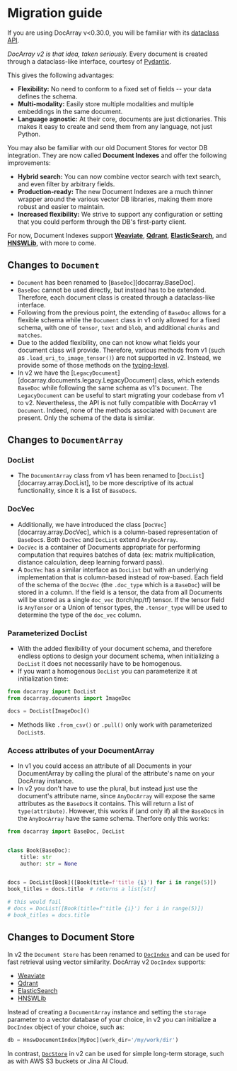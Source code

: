 # Migration guide

If you are using DocArray v<0.30.0, you will be familiar with its [dataclass API](https://docarray.jina.ai/fundamentals/dataclass/).

_DocArray v2 is that idea, taken seriously._ Every document is created through a dataclass-like interface,
courtesy of [Pydantic](https://pydantic-docs.helpmanual.io/usage/models/).

This gives the following advantages:

- **Flexibility:** No need to conform to a fixed set of fields -- your data defines the schema.
- **Multi-modality:** Easily store multiple modalities and multiple embeddings in the same document.
- **Language agnostic:** At their core, documents are just dictionaries. This makes it easy to create and send them from any language, not just Python.

You may also be familiar with our old Document Stores for vector DB integration.
They are now called **Document Indexes** and offer the following improvements:

- **Hybrid search:** You can now combine vector search with text search, and even filter by arbitrary fields.
- **Production-ready:** The new Document Indexes are a much thinner wrapper around the various vector DB libraries, making them more robust and easier to maintain.
- **Increased flexibility:** We strive to support any configuration or setting that you could perform through the DB's first-party client.

For now, Document Indexes support **[Weaviate](https://weaviate.io/)**, **[Qdrant](https://qdrant.tech/)**, **[ElasticSearch](https://www.elastic.co/)**, and **[HNSWLib](https://github.com/nmslib/hnswlib)**, with more to come.

## Changes to `Document`

- `Document` has been renamed to [`BaseDoc`][docarray.BaseDoc].
- `BaseDoc` cannot be used directly, but instead has to be extended. Therefore, each document class is created through a dataclass-like interface.
- Following from the previous point, the extending of `BaseDoc` allows for a flexible schema while the 
`Document` class in v1 only allowed for a fixed schema, with one of `tensor`, `text` and `blob`, 
and additional `chunks` and `matches`.
- Due to the added flexibility, one can not know what fields your document class will provide. 
  Therefore, various methods from v1 (such as `.load_uri_to_image_tensor()`) are not supported in v2.
  Instead, we provide some of those methods on the [typing-level](data_types/first_steps.md). 
- In v2 we have the [`LegacyDocument`][docarray.documents.legacy.LegacyDocument] class, 
  which extends `BaseDoc` while following the same schema as v1's `Document`.
  The `LegacyDocument` can be useful to start migrating your codebase from v1 to v2. 
  Nevertheless, the API is not fully compatible with DocArray v1 `Document`.
  Indeed, none of the methods associated with `Document` are present. 
  Only the schema of the data is similar.

## Changes to `DocumentArray`

### DocList

- The `DocumentArray` class from v1 has been renamed to [`DocList`][docarray.array.DocList], 
to be more descriptive of its actual functionality, since it is a list of `BaseDoc`s.

### DocVec

- Additionally, we have introduced the class [`DocVec`][docarray.array.DocVec], which is a column-based representation of `BaseDoc`s. 
Both `DocVec` and `DocList` extend `AnyDocArray`.
- `DocVec` is a container of Documents appropriate for performing computation that requires batches of data 
(ex: matrix multiplication, distance calculation, deep learning forward pass).
- A `DocVec` has a similar interface as `DocList`
but with an underlying implementation that is column-based instead of row-based.
Each field of the schema of the `DocVec` (the `.doc_type` which is a
`BaseDoc`) will be stored in a column.
If the field is a tensor, the data from all Documents will be stored as a single
`doc_vec` (torch/np/tf) tensor. If the tensor field is `AnyTensor` or a Union of tensor types, the
`.tensor_type` will be used to determine the type of the `doc_vec` column. 

### Parameterized DocList
- With the added flexibility of your document schema, and therefore endless options to design your document schema, 
when initializing a `DocList` it does not necessarily have to be homogenous. 
- If you want a homogenous `DocList` you can parameterize it at initialization time:
```python
from docarray import DocList
from docarray.documents import ImageDoc

docs = DocList[ImageDoc]()
```

- Methods like `.from_csv()` or `.pull()` only work with parameterized `DocList`s. 

### Access attributes of your DocumentArray

- In v1 you could access an attribute of all Documents in your DocumentArray by calling the plural 
of the attribute's name on your DocArray instance. 
- In v2 you don't have to use the plural, but instead just use the document's attribute name, 
since `AnyDocArray` will expose the same attributes as the `BaseDoc`s it contains.
This will return a list of `type(attribute)`.
However, this works if (and only if) all the `BaseDoc`s in the `AnyDocArray` have the same schema. Therfore only this works:

```python
from docarray import BaseDoc, DocList


class Book(BaseDoc):
    title: str
    author: str = None


docs = DocList[Book]([Book(title=f'title {i}') for i in range(5)])
book_titles = docs.title  # returns a list[str]

# this would fail
# docs = DocList([Book(title=f'title {i}') for i in range(5)])
# book_titles = docs.title
```

## Changes to Document Store

In v2 the `Document Store` has been renamed to [`DocIndex`](user_guide/storing/docindex.md) and can be used for fast retrieval using vector similarity. 
DocArray v2 `DocIndex` supports:

- [Weaviate](https://weaviate.io/)
- [Qdrant](https://qdrant.tech/)
- [ElasticSearch](https://www.elastic.co/)
- [HNSWLib](https://github.com/nmslib/hnswlib)

Instead of creating a `DocumentArray` instance and setting the `storage` parameter to a vector database of your choice, 
in v2 you can initialize a `DocIndex` object of your choice, such as: 

```python
db = HnswDocumentIndex[MyDoc](work_dir='/my/work/dir')
```

In contrast, [`DocStore`](user_guide/storing/docindex.md#document-store) in v2 can be used for simple long-term storage, such as with AWS S3 buckets or Jina AI Cloud.
